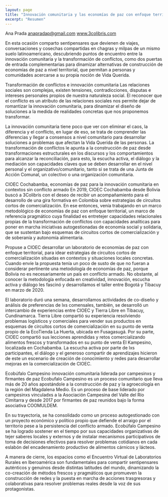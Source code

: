 ```yaml
---
layout: page
title: "Innovación comunitaria y las economías de paz con enfoque territorial"
excerpt: "Resumen"
---
```


Ana Prada
anapradap@gmail.com 
www.3colibris.com 

En esta ocasión comparto sentipensares que devienen de viajes, conversaciones y cosechas compartidas en chagras y milpas de un mismo suelo latinoamericano, descubriendo puntos de encuentro entre la innovación comunitaria y la transformación de conflictos, como dos puertas de entrada complementarias para dinamizar alternativas de construcción de economías de paz a nivel territorial, que permitan a personas y comunidades acercarse a su propia noción de Vida Querida. 

Transformación de conflictos e innovación comunitaria
Las relaciones sociales son complejas, existen tensiones, contradicciones, disputas e intereses personales propios de nuestra naturaleza social. El reconocer que el conflicto es un atributo de las relaciones sociales nos permite dejar de romantizar la innovación comunitaria, para dinamizar el diseño de soluciones a la medida de realidades concretas que nos proponemos transformar. 

La innovación comunitaria tiene poco que ver con eliminar el caos, la diferencia y el conflicto, en lugar de eso, se trata de comprender las diferencias y llegar a consensos a nivel comunitario para desarrollar soluciones a problemas que afectan la Vida Querida de las personas. La transformación de conflictos le apunta a la construcción de paz desde transformaciones estructurales en los discursos y los comportamientos para alcanzar la reconciliación, para esto, la escucha activa, el diálogo y la mediación son capacidades claves que se deben desarrollar en el nivel personal y el organizativo/comunitario, tanto si se trata de una Junta de Acción Comunal, un colectivo o una organización comunitaria. 

CIOEC Cochabamba, economías de paz para la innovación comunitaria en contextos sin conflicto armado
En 2019, CIOEC Cochabamba desde Bolivia buscó a 3Colibrís con el deseo de recibir un acompañamiento para el desarrollo de una gira formativa en Colombia sobre estrategias de circuitos cortos de comercialización. En ese entonces, venía trabajando en un marco metodológico de economías de paz con enfoque territorial, un marco de referencia pragmático cuya finalidad es entretejer capacidades relacionales propias de la transformación de conflictos con capacidades analíticas para poner en marcha iniciativas autogestionadas de economía social y solidaria, que se sustentan bajo esquemas de circuitos cortos de comercialización y de soberanía y autonomía alimentaria. 

Propuse a CIOEC desarrollar un laboratorio de economías de paz con enfoque territorial, para idear estrategias de circuitos cortos de comercialización situadas en contextos y situaciones locales concretas. Cuando envíe la propuesta tenía un poco de susto de que no fueran a considerar pertinente una metodología de economías de paz, porque Bolivia no es necesariamente un país en conflicto armado. No obstante, al conocer la metodología enfocada en creatividad, innovación, escucha activa y diálogo les fascinó y desarrollamos el taller entre Bogotá y Tibacuy en marzo de 2020.

El laboratorio duró una semana, desarrollamos actividades de co-diseño y análisis de preferencias de lxs comensales, también, se desarrolló un intercambio de experiencias entre CIOEC y Tierra Libre en Tibacuy, Cundinamarca. Tierra Libre compartió su experiencia resolviendo problemas logísticos y comerciales para vender sus productos en esquemas de circuitos cortos de comercialización en su punto de venta propio de la EcoTienda La Huerta, ubicada en Fusagasugá. Por su parte, CIOEC compartió sus lecciones aprendidas y retos comercializando alimentos frescos y transformados en su punto de venta El Kampesino, localizada en Cochabamba. La escucha activa por parte de lxs participantes, el diálogo y el generoso compartir de aprendizajes hicieron de este un escenario de creación de conocimiento y redes para desarrollar mejoras en la comercialización de CIOEC. 

Ecobúfalo Campesino innovación comunitaria liderada por campesinxs y firmantes de paz
Ecobufalo Campesino es un proceso comunitario que lleva más de 20 años apostándole a la construcción de paz y la agroecología en la región del Magdalena Medio. Es un proceso de base liderado por campesinxs vinculadxs a la Asociación Campesina del Valle del Río Cimitarra y desde 2017 por firmantes de paz reunidos bajo la forma asociativa COOMULDEM. 

En su trayectoria, se ha consolidado como un proceso autogestionado con un proyecto económico y político propio que defiende el arraigo por el territorio pese a la persistencia del conflicto armado. Ecobúfalo Campesino se ha logrado sostener en el tiempo por sus capacidades organizativas de tejer saberes locales y externos y de instalar mecanismos participativos de toma de decisiones efectivos para resolver problemas cotidianos en cada eslabón del encadenamiento productivo de alimentos cárnicos y lácteos.

A manera de cierre, los espacios como el Encuentro Virtual de Laboratorios Rurales en Iberoamérica son fundamentales para compartir sentipensares auténticos y genuinos desde distintas latitudes del mundo, dinamizando la co-creación de métodos frescos y pragmáticos que promueven la construcción de redes y la puesta en marcha de acciones trasgresoras y colaborativas para resolver problemas reales desde la voz de sus protagonistas. 
